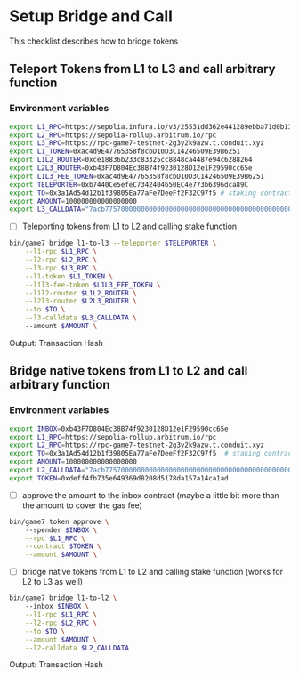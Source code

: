 # Setup Bridge and Call

This checklist describes how to bridge tokens

## Teleport Tokens from L1 to L3 and call arbitrary function

### Environment variables

```bash
export L1_RPC=https://sepolia.infura.io/v3/25531dd362e441289ebba71d0b134a6a
export L2_RPC=https://sepolia-rollup.arbitrum.io/rpc
export L3_RPC=https://rpc-game7-testnet-2g3y2k9azw.t.conduit.xyz
export L1_TOKEN=0xac4d9E47765358f8cbD10D3C14246509E39B6251
export L1L2_ROUTER=0xce18836b233c83325cc8848ca4487e94c6288264
export L2L3_ROUTER=0xb43F7D804Ec38B74f9230128D12e1F29590cc65e
export L1L3_FEE_TOKEN=0xac4d9E47765358f8cbD10D3C14246509E39B6251
export TELEPORTER=0xb7440Ce5efeC7342404650EC4e773b6396dca89C
export TO=0x3a1Ad54d12b1f39805Ea77aFe7DeeFf2F32C97f5 # staking contract address
export AMOUNT=100000000000000000
export L3_CALLDATA="7acb7757000000000000000000000000000000000000000000000000016345785d8a00000000000000000000000000009ed191db1829371f116deb9748c26b49467a592a" ## abi.encodePacked("stake(uint256,address)", 100000000000000000, 0x9ed191DB1829371F116Deb9748c26B49467a592A)
```

- [ ] Teleporting tokens from L1 to L2 and calling stake function

```bash
bin/game7 bridge l1-to-l3 --teleporter $TELEPORTER \
    --l1-rpc $L1_RPC \
    --l2-rpc $L2_RPC \
    --l3-rpc $L3_RPC \
    --l1-token $L1_TOKEN \
    --l1l3-fee-token $L1L3_FEE_TOKEN \
    --l1l2-router $L1L2_ROUTER \
    --l2l3-router $L2L3_ROUTER \
    --to $TO \
    --l3-calldata $L3_CALLDATA \ 
    --amount $AMOUNT \
```

Output: Transaction Hash

## Bridge native tokens from L1 to L2 and call arbitrary function

### Environment variables

```bash
export INBOX=0xb43F7D804Ec38B74f9230128D12e1F29590cc65e
export L1_RPC=https://sepolia-rollup.arbitrum.io/rpc
export L2_RPC=https://rpc-game7-testnet-2g3y2k9azw.t.conduit.xyz
export TO=0x3a1Ad54d12b1f39805Ea77aFe7DeeFf2F32C97f5  # staking contract address
export AMOUNT=100000000000000000
export L2_CALLDATA="7acb7757000000000000000000000000000000000000000000000000016345785d8a00000000000000000000000000009ed191db1829371f116deb9748c26b49467a592a" ## abi.encodePacked("stake(uint256,address)", 100000000000000000, 0x9ed191DB1829371F116Deb9748c26B49467a592A)
export TOKEN=0xdeff4fb735e649369d8208d5178da157a14ca1ad
```

- [ ] approve the amount to the inbox contract (maybe a little bit more than the amount to cover the gas fee)

```bash
bin/game7 token approve \ 
    --spender $INBOX \
    --rpc $L1_RPC \
    --contract $TOKEN \
    --amount $AMOUNT \
```

- [ ] bridge native tokens from L1 to L2 and calling stake function (works for L2 to L3 as well)

```bash
bin/game7 bridge l1-to-l2 \ 
    --inbox $INBOX \
    --l1-rpc $L1_RPC \
    --l2-rpc $L2_RPC \
    --to $TO \
    --amount $AMOUNT \
    --l2-calldata $L2_CALLDATA
```

Output: Transaction Hash